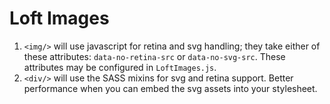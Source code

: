 # Loft Images

1. `<img/>` will use javascript for retina and svg handling; they take either of these attributes: `data-no-retina-src` or `data-no-svg-src`.  These attributes may be configured in `LoftImages.js`.
1. `<div/>` will use the SASS mixins for svg and retina support.  Better performance when you can embed the svg assets into your stylesheet.
